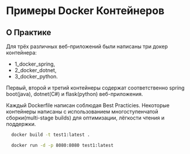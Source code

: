 # Примеры Docker Контейнеров

## О Практике

Для трёх различных веб-приложений были написаны три докер контейнера:


* 1_docker_spring,
* 2_docker_dotnet,
* 3_docker_python.


Первый, второй и третий контейнеры содержат соответственно spring boot(java), dotnet(C#) и flask(python) веб-приложения.

Каждый Dockerfile написан соблюдая Best Practicies. 
Некоторые контейнеры написаны с использованием многоступенчатой сборки(multi-stage builds)
для оптимизации, лёгкости чтения и поддержки.

```sh
  docker build -t test1:latest .
```
```sh
  docker run -d -p 8080:8080 test1:latest
```
